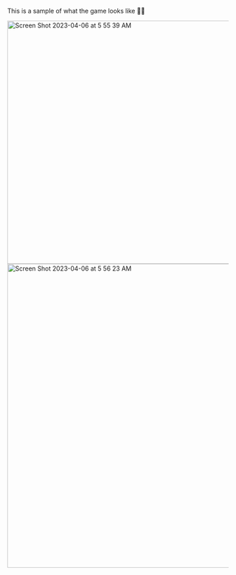 This is a sample of what the game looks like 👾🐍

<img width="552" alt="Screen Shot 2023-04-06 at 5 55 39 AM" src="https://user-images.githubusercontent.com/99655468/231201255-761a7073-4cc3-4cc7-bae7-1499ed0cea81.png">
<img width="690" alt="Screen Shot 2023-04-06 at 5 56 23 AM" src="https://user-images.githubusercontent.com/99655468/231201268-1ccce862-1eea-41fa-a695-783a309a0879.png">
